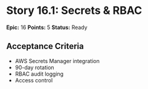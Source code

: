 # Story 16.1: Secrets & RBAC
**Epic:** 16
**Points:** 5
**Status:** Ready
## Acceptance Criteria
- AWS Secrets Manager integration
- 90-day rotation
- RBAC audit logging
- Access control
